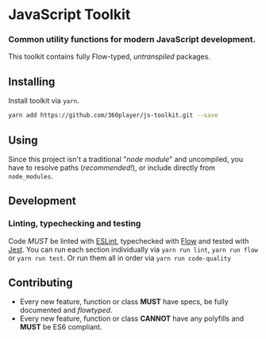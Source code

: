 # JavaScript Toolkit

### Common utility functions for modern JavaScript development.

This toolkit contains fully Flow-typed, _untranspiled_ packages.

## Installing

Install toolkit via `yarn`.
```sh
yarn add https://github.com/360player/js-toolkit.git --save
```

## Using

Since this project isn't a traditional "_node module_" and uncompiled, you have to resolve paths (_recommended!_), or include directly from `node_modules`.

## Development

### Linting, typechecking and testing

Code *MUST* be linted with [ESLint](https://eslint.org/), typechecked with [Flow](https://flowtype.org/) and tested with [Jest](https://facebook.github.io/jest/).
You can run each section individually via `yarn run lint`, `yarn run flow` or `yarn run test`. Or run them all in order via `yarn run code-quality`

## Contributing

- Every new feature, function or class **MUST** have specs, be fully documented and _flowtyped_.
- Every new feature, function or class **CANNOT** have any polyfills and **MUST** be ES6 compliant.
